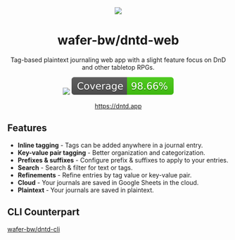 <div align="center">
    <img src="./public/images/favicon.ico"/>
    <h1>wafer-bw/dntd-web</h1>
    <p>Tag-based plaintext journaling web app with a slight feature focus on DnD and other tabletop RPGs.</p>
    <img src="https://github.com/wafer-bw/dntd-web/workflows/e2e/badge.svg"/>
    <img src="./public/images/coverage_badge.svg"/>
    <p><a href="https://dntd.app">https://dntd.app</a></p>
</div>

## Features
* **Inline tagging** - Tags can be added anywhere in a journal entry.
* **Key-value pair tagging** - Better organization and categorization.
* **Prefixes & suffixes** - Configure prefix & suffixes to apply to your entries.
* **Search** - Search & filter for text or tags.
* **Refinements** - Refine entries by tag value or key-value pair.
* **Cloud** - Your journals are saved in Google Sheets in the cloud.
* **Plaintext** - Your journals are saved in plaintext.

## CLI Counterpart
[wafer-bw/dntd-cli](https://github.com/wafer-bw/dntd-cli)
